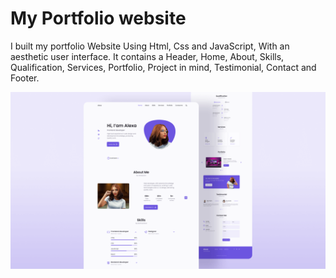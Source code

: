 # My Portfolio website

I built my portfolio Website Using Html, Css and JavaScript, With an aesthetic user interface. It contains a Header, Home, About, Skills, Qualification, Services, Portfolio, Project in mind, Testimonial, Contact and Footer.


![Resume cv](/preview.png)
